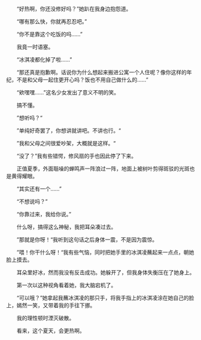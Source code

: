 　　“好热啊，你还没修好吗？”她趴在我身边抱怨道。

　　“哪有那么快，你就再忍忍吧。”

　　“你不是靠这个吃饭的吗……”

　　我竟一时语塞。

　　“冰淇凌都化掉了啦……”

　　“那还真是抱歉啊。话说你为什么想起来搬进公寓一个人住呢？像你这样的年纪，不是和父母一起住更开心吗？饭也不用自己做什么的……”

　　“欸嘿嘿……”这名少女发出了意义不明的笑。

　　搞不懂。

　　”想听吗？“

　　”单纯好奇罢了，你想讲就讲吧。不讲也行。“

　　”我和父母之间很爱吵架，大概就是这样。“

　　“没了？”我有些错愕，修风扇的手也因此停了下来。

　　正值夏季，外面聒噪的蝉鸣声一阵浪过一阵，地面上被树叶剪得斑驳的光斑也是黄得耀眼。

　　“其实还有一个……”

　　“不想说吗？”

　　“你靠过来，我给你说。”

　　什么呀，搞得这么神秘，我把耳朵凑过去。

　　”那就是你呀！“我听到这句话之后身体一震，不是因为震惊。

　　”喂！你干什么呀！“我有些气恼，同时把她手里的冰淇凌蘸起来一点点，朝她脸上摸去。

　　耳朵里好冰，然而我没有反击成功。她躲开了，但我身体失衡压在了她身上。

　　第一次以这种视角看着她，我大脑宕机了。

　　“可以哦？”她拿起我蘸冰淇凌的那只手，将我手指上的冰淇凌涂在她自己的脸上，嫣然一笑，又带着我的手往下挪。

　　我的理性顿时湮灭破散。



　　看来，这个夏天，会更热啊。


